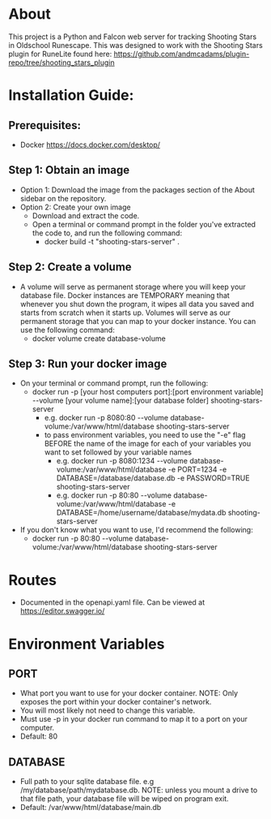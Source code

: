 # About
This project is a Python and Falcon web server for tracking Shooting Stars in Oldschool Runescape.
This was designed to work with the Shooting Stars plugin for RuneLite found here: https://github.com/andmcadams/plugin-repo/tree/shooting_stars_plugin

# Installation Guide:
## Prerequisites:
  - Docker https://docs.docker.com/desktop/
## Step 1: Obtain an image
- Option 1: Download the image from the packages section of the About sidebar on the repository.
- Option 2: Create your own image
  - Download and extract the code.
  - Open a terminal or command prompt in the folder you've extracted the code to, and run the following command:
    - docker build -t "shooting-stars-server" .
## Step 2: Create a volume 
- A volume will serve as permanent storage where you will keep your database file. Docker instances are TEMPORARY meaning that whenever you shut down the program, it wipes all data you saved and starts from scratch when it starts up. Volumes will serve as our permanent storage that you can map to your docker instance. You can use the following command:
  - docker volume create database-volume
## Step 3: Run your docker image
- On your terminal or command prompt, run the following:
  - docker run -p [your host computers port]:[port environment variable] --volume [your volume name]:[your database folder] shooting-stars-server
    - e.g. docker run -p 8080:80 --volume database-volume:/var/www/html/database shooting-stars-server
    - to pass environment variables, you need to use the "-e" flag BEFORE the name of the image for each of your variables you want to set followed by your variable names
      - e.g. docker run -p 8080:1234 --volume database-volume:/var/www/html/database -e PORT=1234 -e DATABASE=/database/database.db -e PASSWORD=TRUE shooting-stars-server
      - e.g. docker run -p 80:80 --volume database-volume:/var/www/html/database -e DATABASE=/home/username/database/mydata.db shooting-stars-server
- If you don't know what you want to use, I'd recommend the following:
  - docker run -p 80:80 --volume database-volume:/var/www/html/database shooting-stars-server

# Routes
- Documented in the openapi.yaml file. Can be viewed at https://editor.swagger.io/

# Environment Variables
## PORT 
- What port you want to use for your docker container. NOTE: Only exposes the port within your docker container's network.
- You will most likely not need to change this variable.
- Must use -p in your docker run command to map it to a port on your computer. 
- Default: 80
## DATABASE 
- Full path to your sqlite database file. e.g /my/database/path/mydatabase.db. NOTE: unless you mount a drive to that file path, your database file will be wiped on program exit.
- Default: /var/www/html/database/main.db